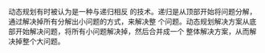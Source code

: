 动态规划有时被认为是一种与递归相反 的技术。递归是从顶部开始将问题分解，通过解决掉所有分解出小问题的方式，来解决整 个问题。动态规划解决方案从底部开始解决问题，将所有小问题解决掉，然后合并成一个 整体解决方案，从而解决掉整个大问题。
